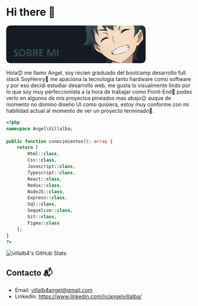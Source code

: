 # Hi there 👋

<img src="./images/sobreMi.png">

Hola😊 me llamo Angel, soy recien graduado del bootcamp desarrollo full stack SoyHenry💛 me apaciona la tecnologia tanto hardware como software y por eso decidi estudiar desarrollo web, me gusta lo visualmente lindo por lo que soy muy perfeccionista a la hora de trabajar como Front-End🧐 podes verlo en algunos de mis proyectos pineados mas abajo😉 auque de momento no domino diseño UI como quisiera, estoy muy conforme con mi habilidad actual al momento de ver un proyecto terminado🥰.

```php
<?php
namespace Angel\Villalba;

public function conocimientos(): array {
    return [
        Html::class,
        Css::class,
        Javascript::class,
        Typescript::class,
        React::class,
        Redux::class,
        NodeJS::class,
        Express::class,
        Sql::class,
        Sequelize::class,
        Git::class,
        Figma::class
    ];
}
?>
```

<img src="https://github-readme-stats.vercel.app/api?username=villalb4&show_icons=true&theme=onedark" alt="villalb4's GitHub Stats">

## Contacto 📬
- Email: villalb4angel@gmail.com
- Linkedin: https://www.linkedin.com/in/angelvillalba/
